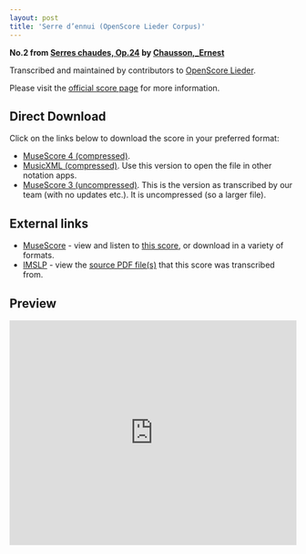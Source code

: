 ```yaml
---
layout: post
title: 'Serre d’ennui (OpenScore Lieder Corpus)'
---
```


__No.2 from [Serres chaudes, Op.24](https://fourscoreandmore.org/openscore/lieder/Chausson%2C_Ernest/Serres_chaudes%2C_Op.24/) by [Chausson,_Ernest](https://fourscoreandmore.org/openscore/lieder/Chausson%2C_Ernest)__

Transcribed and maintained by contributors to [OpenScore Lieder].

Please visit the [official score page] for more information.

[official score page]: https://musescore.com/openscore-lieder-corpus/scores/5057844
[OpenScore Lieder]: https://musescore.com/openscore-lieder-corpus

## Direct Download

Click on the links below to download the score in your preferred format:
- [MuseScore 4 (compressed)](https://fourscoreandmore.org/openscore/lieder/Chausson%2C_Ernest/Serres_chaudes%2C_Op.24/2_Serre_d%E2%80%99ennui.mscz).
- [MusicXML (compressed)](https://fourscoreandmore.org/openscore/lieder/Chausson%2C_Ernest/Serres_chaudes%2C_Op.24/2_Serre_d%E2%80%99ennui.mxl). Use this version to open the file in other notation apps.
- [MuseScore 3 (uncompressed)](https://raw.githubusercontent.com/OpenScore/Lieder/refs/heads/main/scores/Chausson%2C_Ernest/Serres_chaudes%2C_Op.24/2_Serre_d%E2%80%99ennui/lc5057844.mscx). This is the version as transcribed by our team (with no updates etc.). It is uncompressed (so a larger file).

## External links

- [MuseScore] - view and listen to [this score][MuseScore], or download in a variety of formats.
- [IMSLP] - view the [source PDF file(s)][IMSLP] that this score was transcribed from.

[MuseScore]: https://musescore.com/score/5057844
[IMSLP]: https://imslp.org/wiki/Special:ReverseLookup/26882

## Preview

<iframe width="100%" height="394" src="https://musescore.com/openscore-lieder-corpus/scores/5057844/embed" frameborder="0" allowfullscreen allow="autoplay; fullscreen"></iframe>
